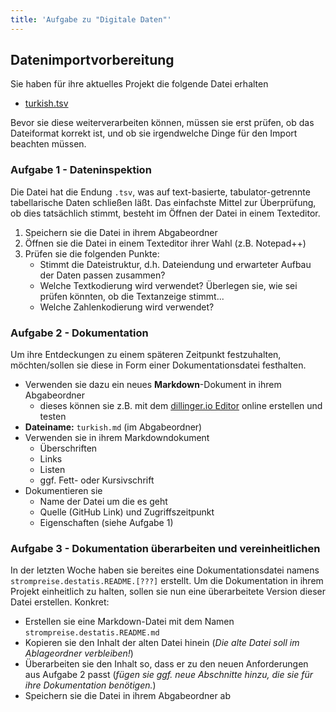 ```yaml
---
title: 'Aufgabe zu "Digitale Daten"'
---
```



## Datenimportvorbereitung

Sie haben für ihre aktuelles Projekt die folgende Datei erhalten

- [turkish.tsv](https://raw.githubusercontent.com/Dr-Eberle-Zentrum/FDM-basics/main/instructors/data/turkish.tsv)

Bevor sie diese weiterverarbeiten können, müssen sie erst prüfen, ob das Dateiformat korrekt ist, und ob sie irgendwelche Dinge für den Import beachten müssen.

### Aufgabe 1 - Dateninspektion

Die Datei hat die Endung `.tsv`, was auf text-basierte, tabulator-getrennte tabellarische Daten schließen läßt.
Das einfachste Mittel zur Überprüfung, ob dies tatsächlich stimmt, besteht im Öffnen der Datei in einem Texteditor.

1. Speichern sie die Datei in ihrem Abgabeordner
2. Öffnen sie die Datei in einem Texteditor ihrer Wahl (z.B. Notepad++)
3. Prüfen sie die folgenden Punkte:
   - Stimmt die Dateistruktur, d.h. Dateiendung und erwarteter Aufbau der Daten passen zusammen?
   - Welche Textkodierung wird verwendet? Überlegen sie, wie sei prüfen könnten, ob die Textanzeige stimmt...
   - Welche Zahlenkodierung wird verwendet?
   
### Aufgabe 2 - Dokumentation

Um ihre Entdeckungen zu einem späteren Zeitpunkt festzuhalten, möchten/sollen sie diese in Form einer Dokumentationsdatei festhalten.

- Verwenden sie dazu ein neues **Markdown**-Dokument in ihrem Abgabeordner
  - dieses können sie z.B. mit dem [dillinger.io Editor](https://dillinger.io/) online erstellen und testen
- **Dateiname:** `turkish.md` (im Abgabeordner)
- Verwenden sie in ihrem Markdowndokument
  - Überschriften
  - Links
  - Listen
  - ggf. Fett- oder Kursivschrift
- Dokumentieren sie
  - Name der Datei um die es geht
  - Quelle (GitHub Link) und Zugriffszeitpunkt
  - Eigenschaften (siehe Aufgabe 1)


### Aufgabe 3 - Dokumentation überarbeiten und vereinheitlichen

In der letzten Woche haben sie bereites eine Dokumentationsdatei namens `strompreise.destatis.README.[???]` erstellt.
Um die Dokumentation in ihrem Projekt einheitlich zu halten, sollen sie nun eine überarbeitete Version dieser Datei erstellen.
Konkret:

- Erstellen sie eine Markdown-Datei mit dem Namen `strompreise.destatis.README.md`
- Kopieren sie den Inhalt der alten Datei hinein (*Die alte Datei soll im Ablageordner verbleiben!*)
- Überarbeiten sie den Inhalt so, dass er zu den neuen Anforderungen aus Aufgabe 2 passt (*fügen sie ggf. neue Abschnitte hinzu, die sie für ihre Dokumentation benötigen.*)
- Speichern sie die Datei in ihrem Abgabeordner ab

